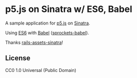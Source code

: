 # p5.js on Sinatra w/ ES6, Babel

A sample application for [p5.js][] on [Sinatra][].

Using [ES6][] with [Babel][] ([sprockets-babel][]).

Thanks [rails-assets-sinatra][]!

[p5.js]: http://p5js.org/
[Sinatra]: http://www.sinatrarb.com/
[ES6]: http://es6-features.org/
[Babel]: https://babeljs.io/
[sprockets-babel]: https://github.com/70mainstreet/sprockets-babel
[rails-assets-sinatra]: https://github.com/rails-assets/rails-assets-sinatra

## License

CC0 1.0 Universal (Public Domain)
